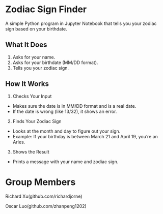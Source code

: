 # Zodiac Sign Finder

A simple Python program in Jupyter Notebook that tells you your zodiac sign based on your birthdate.

## What It Does
1. Asks for your name.
2. Asks for your birthdate (MM/DD format).
3. Tells you your zodiac sign.

## How It Works
1. Checks Your Input
- Makes sure the date is in MM/DD format and is a real date.
- If the date is wrong (like 13/32), it shows an error.
2. Finds Your Zodiac Sign
- Looks at the month and day to figure out your sign.
- Example: If your birthday is between March 21 and April 19, you’re an Aries.
3. Shows the Result
- Prints a message with your name and zodiac sign.

# Group Members
Richard Xu(github.com/richardjorne) 


Oscar Luo(github.com/zhanpeng1202)
